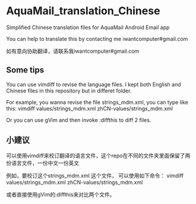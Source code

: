 # AquaMail_translation_Chinese
Simplified Chinese translation files for AquaMail Android Email app


You can help to translate this by contacting me iwantcomputer#gmail.com


如有意向协助翻译，请联系我iwantcomputer#gmail.com


Some tips
-------
You can use vimdiff to revise the language files. I kept both English and Chinese files in this repository but in differet folder.

For example, you wanna revise the file strings_mdm.xml, you can type like this: 
	vimdiff values/strings_mdm.xml zhCN-values/strings_mdm.xml

Or you can use gVim and then invoke :diffthis to diff 2 files.



小建议
-------
可以使用vimdiff来校订翻译的语言文件，这个repo在不同的文件夹里面保留了两份语言文件，一份中文一份英文

例如，要校订这个strings_mdm.xml 这个文件， 可以使用如下命令：
	vimdiff values/strings_mdm.xml zhCN-values/strings_mdm.xml

或者直接使用gVim的:diffthis来对比两个文件。
	

